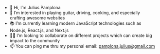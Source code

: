 - 👋 Hi, I’m Julius Pamplona
- 👀 I’m interested in playing guitar, driving, cooking, and especially crafting awesome websites
- 📚 I’m currently learning modern JavaScript technologies such as Node.js, React.js, and Next.js
- 🤝🏻 I’m looking to collaborate on different projects which can create big impact to the community
- 📫 You can ping me thru my personal email: pamplona.julius@gmail.com

